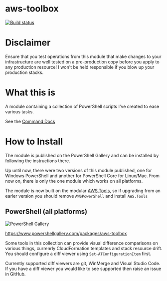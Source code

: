 # aws-toolbox

[![Build status](https://ci.appveyor.com/api/projects/status/t6p8w8pfvy2emlr9?svg=true)](https://ci.appveyor.com/project/fireflycons/aws-toolbox)


# Disclaimer

Ensure that you test operations from this module that make changes to your infrastructure are
well tested on a pre-production copy before you apply to any production resource!
I won't be held responsible if you blow up your production stacks.

# What this is
A module containing a collection of PowerShell scripts I've created to ease various tasks.

See the [Command Docs](https://github.com/fireflycons/aws-toolbox/tree/master/docs/en-US/aws-toolbox.md)

# How to Install

The module is published on the PowerShell Gallery and can be installed by following the instructions there.

Up until now, there were two versions of this module published, one for Windows PowerShell and another for PowerShell Core for Linux/Mac. From now on, there is only the one module which works on all platforms.

The module is now built on the modular [AWS.Tools](https://github.com/aws/aws-tools-for-powershell/issues/67), so if upgrading from an earler version you should remove `AWSPowerShell` and install `AWS.Tools`

## PowerShell (all platforms)
![PowerShell Gallery](https://img.shields.io/powershellgallery/v/aws-toolbox)

https://www.powershellgallery.com/packages/aws-toolbox


Some tools in this collection can provide visual difference comparisons on various things, currenrly CloudFormation templates
and stack resource drift. You should configure a diff viewer using `Set-ATConfigurationItem` first.

Currently supported diff viewers are git, WinMerge and Visual Studio Code. If you have a diff viewer you would like to see supported
then raise an issue in GitHub.

